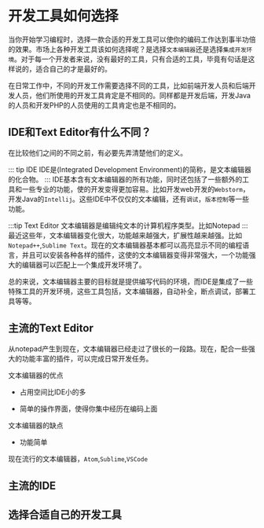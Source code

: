 # 开发工具如何选择

当你开始学习编程时，选择一款合适的开发工具可以使你的编码工作达到事半功倍的效果。市场上各种开发工具该如何选择呢？是选择`文本编辑器`还是选择`集成开发环境`。对于每一个开发者来说，没有最好的工具，只有合适的工具，毕竟有句话是这样说的，适合自己的才是最好的。

在日常工作中，不同的开发工作需要选择不同的工具，比如前端开发人员和后端开发人员，他们所使用的开发工具肯定是不相同的。同样都是开发后端，开发Java的人员和开发PHP的人员使用的工具肯定也是不相同的。

## IDE和Text Editor有什么不同？
在比较他们之间的不同之前，有必要先弄清楚他们的定义。

::: tip IDE
IDE是(Integrated Development Environment)的简称，是文本编辑器的化合物。
:::
IDE基本含有文本编辑器的所有功能，同时还包括了一些额外的工具和一些专业的功能，使的开发变得更加容易。比如开发web开发的`Webstorm`，开发Java的`Intellij`。这些IDE中不仅仅的文本编辑，还有`调试`，`版本控制`等一些功能。

:::tip Text Editor
文本编辑器是编辑纯文本的计算机程序类型。比如Notepad
:::
最近这些年，文本编辑器变化很大，功能越来越强大，扩展性越来越强。比如`Notepad++`,`Sublime Text`。现在的文本编辑器基本都可以高亮显示不同的编程语言，并且可以安装各种各样的插件，这使的文本编辑器变得非常强大，一个功能强大的编辑器可以匹配上一个集成开发环境了。

总的来说，文本编辑器主要的目标就是提供编写代码的环境，而IDE是集成了一些特殊工具的开发环境，这些工具包括，文本编辑器，自动补全，断点调试，部署工具等等。

## 主流的Text Editor
从notepad产生到现在，文本编辑器已经走过了很长的一段路。现在，配合一些强大的功能丰富的插件，可以完成日常开发任务。

文本编辑器的优点

- 占用空间比IDE小的多

- 简单的操作界面，使得你集中经历在编码上面

文本编辑器的缺点

- 功能简单

现在流行的文本编辑器，`Atom`,`Sublime`,`VSCode`

## 主流的IDE



## 选择合适自己的开发工具
